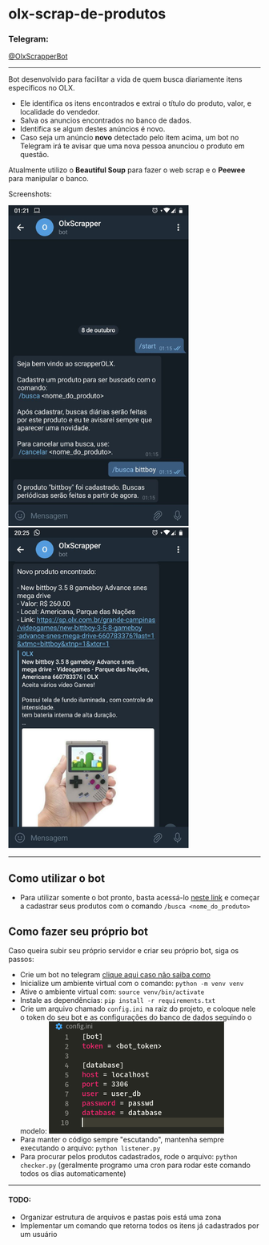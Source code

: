 # olx-scrap-de-produtos

### Telegram:
[@OlxScrapperBot](https://t.me/OlxScrapperBot)

--------------------

Bot desenvolvido para facilitar a vida de quem busca diariamente itens específicos no OLX.

- Ele identifica os itens encontrados e extrai o título do produto, valor, e localidade do vendedor.
- Salva os anuncios encontrados no banco de dados.
- Identifica se algum destes anúncios é novo.
- Caso seja um anúncio **novo** detectado pelo item acima, um bot no Telegram irá te avisar que uma nova pessoa anunciou o produto em questão.

Atualmente utilizo o **Beautiful Soup** para fazer o web scrap e o **Peewee** para manipular o banco.

Screenshots:

<img src="https://github.com/Doc-McCoy/olx-scrap-de-produtos/blob/master/screenshots/screenshot_01.jpg" width="360" height="640"/>

<img src="https://github.com/Doc-McCoy/olx-scrap-de-produtos/blob/master/screenshots/screenshot_02.jpg" width="360" height="640"/>

-------------------------------

## Como utilizar o bot
- Para utilizar somente o bot pronto, basta acessá-lo [neste link](https://t.me/OlxScrapperBot) e começar a cadastrar seus produtos com o comando `/busca <nome_do_produto>`

## Como fazer seu próprio bot
Caso queira subir seu próprio servidor e criar seu próprio bot, siga os passos:

- Crie um bot no telegram [clique aqui caso não saiba como](https://core.telegram.org/bots#3-how-do-i-create-a-bot)
- Inicialize um ambiente virtual com o comando: `python -m venv venv`
- Ative o ambiente virtual com: `source venv/bin/activate`
- Instale as dependências: `pip install -r requirements.txt`
- Crie um arquivo chamado `config.ini` na raíz do projeto, e coloque nele o token do seu bot e as configurações do banco de dados seguindo o modelo:
![config.ini](https://github.com/Doc-McCoy/olx-scrap-de-produtos/blob/master/screenshots/config.png)
- Para manter o código sempre "escutando", mantenha sempre executando o arquivo: `python listener.py`
- Para procurar pelos produtos cadastrados, rode o arquivo: `python checker.py` (geralmente programo uma cron para rodar este comando todos os dias automaticamente)

-------------------------------

#### TODO:
- Organizar estrutura de arquivos e pastas pois está uma zona
- Implementar um comando que retorna todos os itens já cadastrados por um usuário
